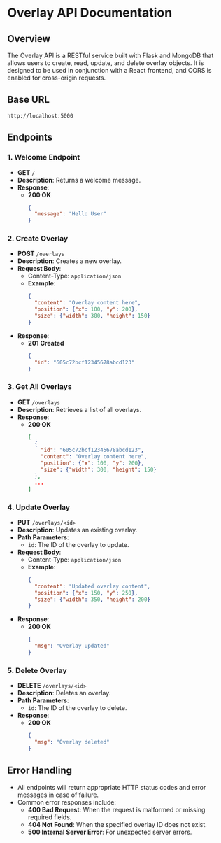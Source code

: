 # Overlay API Documentation

## Overview
The Overlay API is a RESTful service built with Flask and MongoDB that allows users to create, read, update, and delete overlay objects. It is designed to be used in conjunction with a React frontend, and CORS is enabled for cross-origin requests.

## Base URL
`http://localhost:5000`


## Endpoints

### 1. Welcome Endpoint
- **GET** `/`
- **Description**: Returns a welcome message.
- **Response**:
  - **200 OK**
    ```json
    {
      "message": "Hello User"
    }
    ```

### 2. Create Overlay
- **POST** `/overlays`
- **Description**: Creates a new overlay.
- **Request Body**:
  - Content-Type: `application/json`
  - **Example**:
    ```json
    {
      "content": "Overlay content here",
      "position": {"x": 100, "y": 200},
      "size": {"width": 300, "height": 150}
    }
    ```
- **Response**:
  - **201 Created**
    ```json
    {
      "id": "605c72bcf12345678abcd123"
    }
    ```

### 3. Get All Overlays
- **GET** `/overlays`
- **Description**: Retrieves a list of all overlays.
- **Response**:
  - **200 OK**
    ```json
    [
      {
        "id": "605c72bcf12345678abcd123",
        "content": "Overlay content here",
        "position": {"x": 100, "y": 200},
        "size": {"width": 300, "height": 150}
      },
      ...
    ]
    ```

### 4. Update Overlay
- **PUT** `/overlays/<id>`
- **Description**: Updates an existing overlay.
- **Path Parameters**:
  - `id`: The ID of the overlay to update.
- **Request Body**:
  - Content-Type: `application/json`
  - **Example**:
    ```json
    {
      "content": "Updated overlay content",
      "position": {"x": 150, "y": 250},
      "size": {"width": 350, "height": 200}
    }
    ```
- **Response**:
  - **200 OK**
    ```json
    {
      "msg": "Overlay updated"
    }
    ```

### 5. Delete Overlay
- **DELETE** `/overlays/<id>`
- **Description**: Deletes an overlay.
- **Path Parameters**:
  - `id`: The ID of the overlay to delete.
- **Response**:
  - **200 OK**
    ```json
    {
      "msg": "Overlay deleted"
    }
    ```

## Error Handling
- All endpoints will return appropriate HTTP status codes and error messages in case of failure.
- Common error responses include:
  - **400 Bad Request**: When the request is malformed or missing required fields.
  - **404 Not Found**: When the specified overlay ID does not exist.
  - **500 Internal Server Error**: For unexpected server errors.
